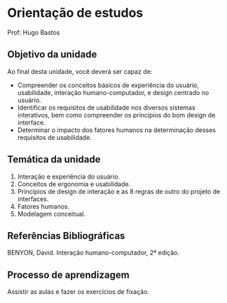 # Orientação de estudos

Prof: Hugo Bastos

## Objetivo da unidade

Ao final desta unidade, você deverá ser capaz de:

* Compreender os conceitos básicos de experiência do usuário, usabilidade, interação humano-computador, e design centrado no usuário.
* Identificar os requisitos de usabilidade nos diversos sistemas interativos, bem como compreender os princípios do bom design de interface.
* Determinar o impacto dos fatores humanos na determinação desses requisitos de usabilidade.


## Temática da unidade

1. Interação e experiência do usuário.
2. Conceitos de ergonomia e usabilidade.
3. Princípios de design de interação e as 8 regras de outro do projeto de interfaces.
4. Fatores humanos.
5. Modelagem conceitual.


## Referências Bibliográficas

BENYON, David. Interação humano-computador, 2ª edição.

## Processo de aprendizagem

Assistir as aulas e fazer os exercícios de fixação.

